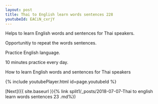 ```yaml
---
layout: post
title: Thai to English learn words sentences 228 
youtubeId: EACiN_cxrjY
---
```

 
 
Helps to learn English words and sentences for Thai speakers.

Opportunitiy to repeat the words sentences. 

Practice English language. 
 
10 minutes practice every day. 
 
How to learn English words and sentences for Thai speakers 
 
{% include youtubePlayer.html id=page.youtubeId %}
 
 
[Next]({{ site.baseurl }}{% link  split1/_posts/2018-07-07-Thai to english learn words sentences 23 .md%})
 
